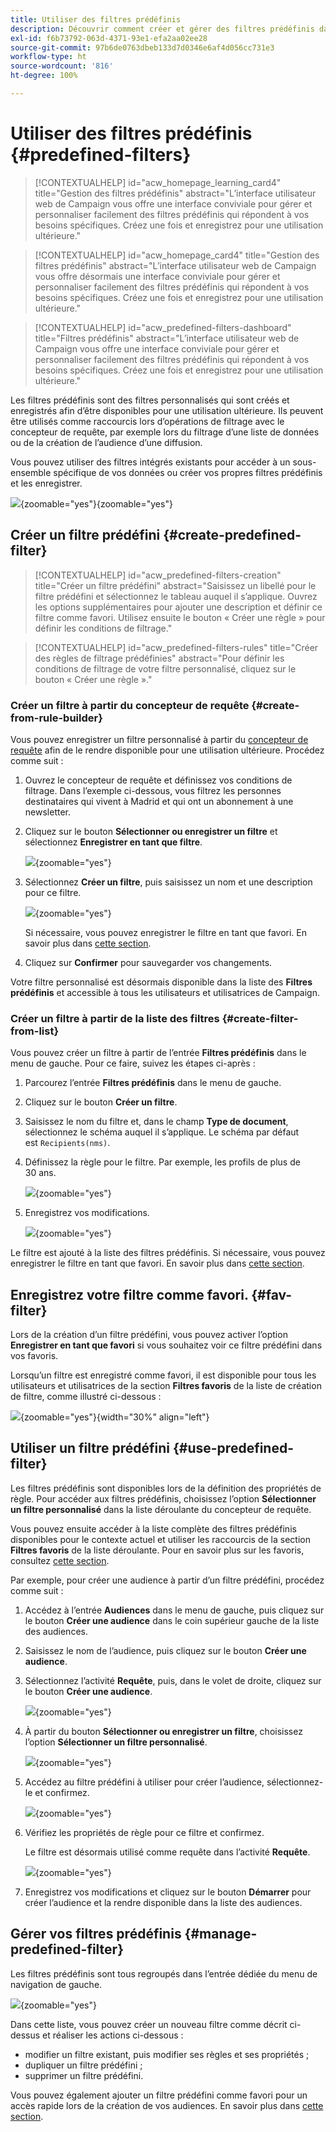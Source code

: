 ```yaml
---
title: Utiliser des filtres prédéfinis
description: Découvrir comment créer et gérer des filtres prédéfinis dans Adobe Campaign Web
exl-id: f6b73792-063d-4371-93e1-efa2aa02ee28
source-git-commit: 97b6de0763dbeb133d7d0346e6af4d056cc731e3
workflow-type: ht
source-wordcount: '816'
ht-degree: 100%

---
```


# Utiliser des filtres prédéfinis {#predefined-filters}

>[!CONTEXTUALHELP]
>id="acw_homepage_learning_card4"
>title="Gestion des filtres prédéfinis"
>abstract="L’interface utilisateur web de Campaign vous offre une interface conviviale pour gérer et personnaliser facilement des filtres prédéfinis qui répondent à vos besoins spécifiques. Créez une fois et enregistrez pour une utilisation ultérieure."


<!--TO REMOVE BELOW-->
>[!CONTEXTUALHELP]
>id="acw_homepage_card4"
>title="Gestion des filtres prédéfinis"
>abstract="L’interface utilisateur web de Campaign vous offre désormais une interface conviviale pour gérer et personnaliser facilement des filtres prédéfinis qui répondent à vos besoins spécifiques. Créez une fois et enregistrez pour une utilisation ultérieure."

<!--TO REMOVE ABOVE-->


>[!CONTEXTUALHELP]
>id="acw_predefined-filters-dashboard"
>title="Filtres prédéfinis"
>abstract="L’interface utilisateur web de Campaign vous offre une interface conviviale pour gérer et personnaliser facilement des filtres prédéfinis qui répondent à vos besoins spécifiques. Créez une fois et enregistrez pour une utilisation ultérieure."

Les filtres prédéfinis sont des filtres personnalisés qui sont créés et enregistrés afin d’être disponibles pour une utilisation ultérieure. Ils peuvent être utilisés comme raccourcis lors d’opérations de filtrage avec le concepteur de requête, par exemple lors du filtrage d’une liste de données ou de la création de l’audience d’une diffusion.

Vous pouvez utiliser des filtres intégrés existants pour accéder à un sous-ensemble spécifique de vos données ou créer vos propres filtres prédéfinis et les enregistrer.

![](assets/predefined-filters-menu.png){zoomable=&quot;yes&quot;}{zoomable=&quot;yes&quot;}

## Créer un filtre prédéfini {#create-predefined-filter}

>[!CONTEXTUALHELP]
>id="acw_predefined-filters-creation"
>title="Créer un filtre prédéfini"
>abstract="Saisissez un libellé pour le filtre prédéfini et sélectionnez le tableau auquel il s’applique. Ouvrez les options supplémentaires pour ajouter une description et définir ce filtre comme favori. Utilisez ensuite le bouton « Créer une règle » pour définir les conditions de filtrage."

>[!CONTEXTUALHELP]
>id="acw_predefined-filters-rules"
>title="Créer des règles de filtrage prédéfinies"
>abstract="Pour définir les conditions de filtrage de votre filtre personnalisé, cliquez sur le bouton « Créer une règle »."

### Créer un filtre à partir du concepteur de requête {#create-from-rule-builder}

Vous pouvez enregistrer un filtre personnalisé à partir du [concepteur de requête](../query/query-modeler-overview.md) afin de le rendre disponible pour une utilisation ultérieure. Procédez comme suit :

1. Ouvrez le concepteur de requête et définissez vos conditions de filtrage. Dans l’exemple ci-dessous, vous filtrez les personnes destinataires qui vivent à Madrid et qui ont un abonnement à une newsletter.
1. Cliquez sur le bouton **Sélectionner ou enregistrer un filtre** et sélectionnez **Enregistrer en tant que filtre**.

   ![](assets/predefined-filters-save.png){zoomable=&quot;yes&quot;}

1. Sélectionnez **Créer un filtre**, puis saisissez un nom et une description pour ce filtre.

   ![](assets/predefined-filters-save-filter.png){zoomable=&quot;yes&quot;}

   Si nécessaire, vous pouvez enregistrer le filtre en tant que favori. En savoir plus dans [cette section](#fav-filter).

1. Cliquez sur **Confirmer** pour sauvegarder vos changements.

Votre filtre personnalisé est désormais disponible dans la liste des **Filtres prédéfinis** et accessible à tous les utilisateurs et utilisatrices de Campaign.


### Créer un filtre à partir de la liste des filtres {#create-filter-from-list}

Vous pouvez créer un filtre à partir de l’entrée **Filtres prédéfinis** dans le menu de gauche. Pour ce faire, suivez les étapes ci-après :

1. Parcourez l’entrée **Filtres prédéfinis** dans le menu de gauche.
1. Cliquez sur le bouton **Créer un filtre**.
1. Saisissez le nom du filtre et, dans le champ **Type de document**, sélectionnez le schéma auquel il s’applique. Le schéma par défaut est `Recipients(nms)`.


1. Définissez la règle pour le filtre. Par exemple, les profils de plus de 30 ans.

   ![](assets/filter-30+.png){zoomable=&quot;yes&quot;}


1. Enregistrez vos modifications.

   ![](assets/new-filter.png){zoomable=&quot;yes&quot;}


Le filtre est ajouté à la liste des filtres prédéfinis. Si nécessaire, vous pouvez enregistrer le filtre en tant que favori. En savoir plus dans [cette section](#fav-filter).


## Enregistrez votre filtre comme favori. {#fav-filter}

Lors de la création d’un filtre prédéfini, vous pouvez activer l’option **Enregistrer en tant que favori** si vous souhaitez voir ce filtre prédéfini dans vos favoris.


Lorsqu’un filtre est enregistré comme favori, il est disponible pour tous les utilisateurs et utilisatrices de la section **Filtres favoris** de la liste de création de filtre, comme illustré ci-dessous :

![](assets/predefined-filters-favorite.png){zoomable=&quot;yes&quot;}{width="30%" align="left"}

## Utiliser un filtre prédéfini {#use-predefined-filter}

Les filtres prédéfinis sont disponibles lors de la définition des propriétés de règle. Pour accéder aux filtres prédéfinis, choisissez l’option **Sélectionner un filtre personnalisé** dans la liste déroulante du concepteur de requête.

Vous pouvez ensuite accéder à la liste complète des filtres prédéfinis disponibles pour le contexte actuel et utiliser les raccourcis de la section **Filtres favoris** de la liste déroulante. Pour en savoir plus sur les favoris, consultez [cette section](#fav-filter).

Par exemple, pour créer une audience à partir d’un filtre prédéfini, procédez comme suit :

1. Accédez à l’entrée **Audiences** dans le menu de gauche, puis cliquez sur le bouton **Créer une audience** dans le coin supérieur gauche de la liste des audiences.
1. Saisissez le nom de l’audience, puis cliquez sur le bouton **Créer une audience**.
1. Sélectionnez l’activité **Requête**, puis, dans le volet de droite, cliquez sur le bouton **Créer une audience**.

   ![](assets/build-audience-from-filter.png){zoomable=&quot;yes&quot;}

1. À partir du bouton **Sélectionner ou enregistrer un filtre**, choisissez l’option **Sélectionner un filtre personnalisé**.

   ![](assets/build-audience-select-custom-filter.png){zoomable=&quot;yes&quot;}

1. Accédez au filtre prédéfini à utiliser pour créer l’audience, sélectionnez-le et confirmez.

   ![](assets/build-audience-filter-list.png){zoomable=&quot;yes&quot;}

1. Vérifiez les propriétés de règle pour ce filtre et confirmez.

   Le filtre est désormais utilisé comme requête dans l’activité **Requête**.

   ![](assets/build-audience-confirm.png){zoomable=&quot;yes&quot;}

1. Enregistrez vos modifications et cliquez sur le bouton **Démarrer** pour créer l’audience et la rendre disponible dans la liste des audiences.

## Gérer vos filtres prédéfinis {#manage-predefined-filter}

Les filtres prédéfinis sont tous regroupés dans l’entrée dédiée du menu de navigation de gauche.

![](assets/list-of-filters.png){zoomable=&quot;yes&quot;}

Dans cette liste, vous pouvez créer un nouveau filtre comme décrit ci-dessus et réaliser les actions ci-dessous :

* modifier un filtre existant, puis modifier ses règles et ses propriétés ;
* dupliquer un filtre prédéfini ;
* supprimer un filtre prédéfini.

Vous pouvez également ajouter un filtre prédéfini comme favori pour un accès rapide lors de la création de vos audiences. En savoir plus dans [cette section](#fav-filter).

<!--
## Built-in predefined filters {#ootb-predefined-filter}

Campaign comes with a set of predefined filters, built from the client console. These filters can be used to define your audiences, and rules. They must not be modified.
-->
